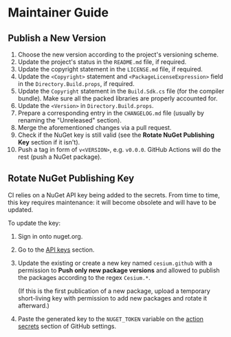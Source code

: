 <!--
SPDX-FileCopyrightText: 2024-2025 Friedrich von Never <friedrich@fornever.me>

SPDX-License-Identifier: MIT
-->

Maintainer Guide
================

Publish a New Version
---------------------
1. Choose the new version according to the project's versioning scheme.
2. Update the project's status in the `README.md` file, if required.
3. Update the copyright statement in the `LICENSE.md` file, if required.
4. Update the `<Copyright>` statement and `<PackageLicenseExpression>` field in the `Directory.Build.props`, if required.
5. Update the `Copyright` statement in the `Build.Sdk.cs` file (for the compiler bundle). Make sure all the packed libraries are properly accounted for.
6. Update the `<Version>` in `Directory.Build.props`.
7. Prepare a corresponding entry in the `CHANGELOG.md` file (usually by renaming the "Unreleased" section).
8. Merge the aforementioned changes via a pull request.
9. Check if the NuGet key is still valid (see the **Rotate NuGet Publishing Key** section if it isn't).
10. Push a tag in form of `v<VERSION>`, e.g. `v0.0.0`. GitHub Actions will do the rest (push a NuGet package).

Rotate NuGet Publishing Key
---------------------------
CI relies on a NuGet API key being added to the secrets. From time to time, this key requires maintenance: it will become obsolete and will have to be updated.

To update the key:

1. Sign in onto nuget.org.
2. Go to the [API keys][nuget.api-keys] section.
3. Update the existing or create a new key named `cesium.github` with a permission to **Push only new package versions** and allowed to publish the packages according to the regex `Cesium.*`.

   (If this is the first publication of a new package, upload a temporary short-living key with permission to add new packages and rotate it afterward.)
4. Paste the generated key to the `NUGET_TOKEN` variable on the [action secrets][github.secrets] section of GitHub settings.

[github.secrets]: https://github.com/ForNeVeR/Cesium/settings/secrets/actions
[nuget.api-keys]: https://www.nuget.org/account/apikeys
